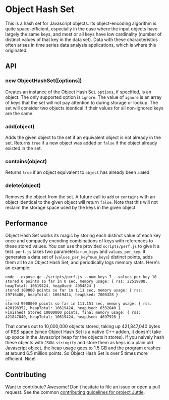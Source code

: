# Object Hash Set
This is a hash set for Javascript objects. Its object-encoding algorithm is quite space-efficient, especially in the case where the input objects have largely the same keys, and most or all keys have low cardinality (number of distinct values of that key in the data set). Data with these characteristics often arises in time series data analysis applications, which is where this originated.

## API

### new ObjectHashSet([options]) ###
Creates an instance of the Object Hash Set. `options`, if specified, is an object. The only supported option is `ignore`. The value of `ignore` is an array of keys that the set will not pay attention to during storage or lookup. The set will consider two objects identical if their values for all non-ignored keys are the same.

### add(object) ###
Adds the given object to the set if an equivalent object is not already in the set. Returns `true` if a new object was added or `false` if the object already existed in the set.

### contains(object) ###
Returns `true` if an object equivalent to `object` has already been `add`ed.

### delete(object) ###
Removes the object from the set. A future call to `add` or `contains` with an object identical to the given object will return `false`. Note that this will not reclaim the storage space used by the keys in the given object.

## Performance ##
Object Hash Set works its magic by storing each distinct value of each key once and compactly encoding combinations of keys with references to these stored values. You can use the provided `scripts/perf.js` to give it a test. `perf.js` takes two parameters: `num_keys` and `values_per_key`. It generates a data set of (`values_per_key`^`num_keys`) distinct points, adds them all to an Object Hash Set, and periodically logs memory stats. Here's an example:
```
node --expose-gc ./scripts/perf.js --num_keys 7 --values_per_key 10
stored 0 points so far in 0 sec, memory usage: { rss: 22519808, heapTotal: 10619424, heapUsed: 4954824 }
stored 100000 points so far in 1.11 sec, memory usage: { rss: 29716480, heapTotal: 10619424, heapUsed: 7000328 }
...
stored 9900000 points so far in 111.151 sec, memory usage: { rss: 420196352, heapTotal: 10619424, heapUsed: 6332040 }
Finished! Stored 10000000 points, final memory usage: { rss: 421847040, heapTotal: 10619424, heapUsed: 4697928 }
```
That comes out to 10,000,000 objects stored, taking up 421,847,040 bytes of RSS space (since Object Hash Set is a native C++ addon, it doesn't take up space in the Javascript heap for the objects it stores). If you naively hash these objects with `JSON.stringify` and store them as keys in a plain old Javascript object, the heap usage goes to 1.5 GB and the program crashes at around 6.5 million points. So Object Hash Set is over 5 times more efficient. Nice!

## Contributing

Want to contribute? Awesome! Don’t hesitate to file an issue or open a pull request. See the common [contributing guidelines for project Juttle](https://github.com/juttle/juttle/blob/master/CONTRIBUTING.md).
